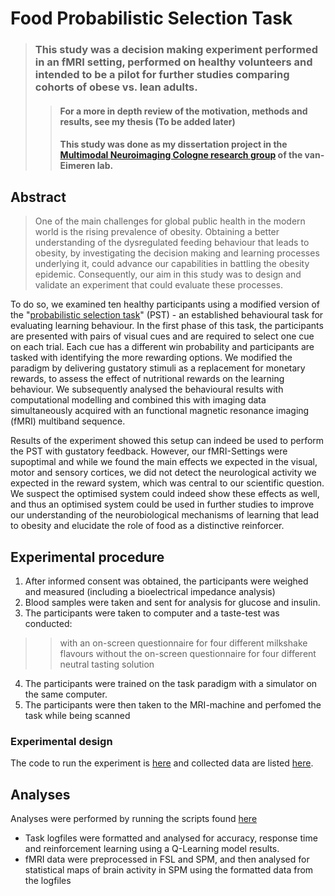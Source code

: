# Food Probabilistic Selection Task 
> ### This study was a decision making experiment performed in an fMRI setting, performed on healthy volunteers and intended to be a pilot for further studies comparing cohorts of obese vs. lean adults.
>> #### For a more in depth review of the motivation, methods and results, see my thesis (To be added later) 
>> #### This study was done as my dissertation project in the [Multimodal Neuroimaging Cologne research group](https://mmni.de/) of the van-Eimeren lab.

## Abstract

> One of the main challenges for global public health in the modern world is the rising prevalence of obesity. Obtaining a better understanding of the dysregulated feeding behaviour that leads to obesity, by investigating the decision making and learning processes underlying it, could advance our capabilities in battling the obesity epidemic. 
Consequently, our aim in this study was to design and validate an experiment that could evaluate these processes.

To do so, we examined ten healthy participants using a modified version of the "[probabilistic selection task](https://www.science.org/doi/10.1126/science.1102941)" (PST)  - an established behavioural task for evaluating learning behaviour. In the first phase of this task, the participants are presented with pairs of visual cues and are required to select one cue on each trial. Each cue has a different win probability and participants are tasked with identifying the more rewarding options. We modified the paradigm by delivering gustatory stimuli as a replacement for monetary rewards, to assess the effect of nutritional rewards on the learning behaviour. 
We subsequently analysed the behavioural results with computational modelling and combined this with imaging data simultaneously acquired with an functional magnetic resonance imaging (fMRI) multiband sequence.

Results of the experiment showed this setup can indeed be used to perform the PST with gustatory feedback. 
However, our fMRI-Settings were supoptimal and while we found the main effects we expected in the visual, motor and sensory cortices, we did not detect the neurological activity we expected in the reward system, which was central to our scientific question. We suspect the optimised system could indeed show these effects as well, and thus an optimised system could be used in further studies to improve our understanding of the neurobiological mechanisms of learning that lead to obesity and elucidate the role of food as a distinctive reinforcer. 

## Experimental procedure

1. After informed consent was obtained, the participants were weighed and measured (including a bioelectrical impedance analysis)
2. Blood samples were taken and sent for analysis for glucose and insulin.
3. The participants were taken to computer and a taste-test was conducted:
>> with an on-screen questionnaire for four different milkshake flavours
>> without the on-screen questionnaire for four different neutral tasting solution
4. The participants were trained on the task paradigm with a simulator on the same computer.
5. The participants were then taken to the MRI-machine and perfomed the task while being scanned
 
### Experimental design

The code to run the experiment is [here](experiment/README.md) and collected data are listed [here](data/README.md).

## Analyses
Analyses were performed by running the scripts found [here](experiment/README.md) 
* Task logfiles were formatted and analysed for accuracy, response time and reinforcement learning using a Q-Learning model results.
* fMRI data were preprocessed in FSL and SPM, and then analysed for statistical maps of brain activity in SPM using the formatted data from the logfiles
